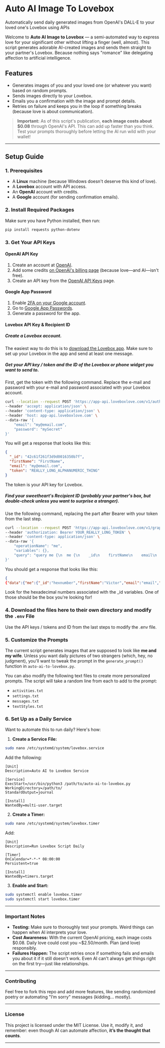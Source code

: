 # Auto AI Image To Lovebox
Automatically send daily generated images from OpenAI's DALL-E to your loved one's Lovebox using APIs

Welcome to **Auto AI Image to Lovebox** — a semi-automated way to express love for your significant other without lifting a finger (well, almost). This script generates adorable AI-created images and sends them straight to your partner's Lovebox. Because nothing says "romance" like delegating affection to artificial intelligence.

## Features

- Generates images of you and your loved one (or whatever you want) based on random prompts.
- Sends images directly to your Lovebox.
- Emails you a confirmation with the image and prompt details.
- Retries on failure and keeps you in the loop if something breaks (because love is about communication).

> **Important:** As of this script's publication, **each image costs about \$0.08** through OpenAI's API. This can add up faster than you think. Test your prompts thoroughly before letting the AI run wild with your wallet!

---

## Setup Guide

### 1. Prerequisites

- A **Linux** machine (because Windows doesn't deserve this kind of love).
- A **Lovebox** account with API access.
- An **OpenAI** account with credits.
- A **Google** account (for sending confirmation emails).

### 2. Install Required Packages

Make sure you have Python installed, then run:

```bash
pip install requests python-dotenv
```

### 3. Get Your API Keys

#### OpenAI API Key

1. Create an account at [OpenAI](https://openai.com/).
2. Add some credits [on OpenAI's billing page](https://platform.openai.com/settings/organization/billing/overview) (because love—and AI—isn't free).
3. Create an API key from the [OpenAI API Keys](https://platform.openai.com/settings/organization/api-keys) page.

#### Google App Password

1. Enable [2FA on your Google account](https://support.google.com/accounts/answer/185839?hl=en&ref_topic=2954345&sjid=12054959942831181503-NC).
2. Go to [Google App Passwords](https://myaccount.google.com/apppasswords).
3. Generate a password for the app.

#### Lovebox API Key & Recipient ID

##### Create a Lovebox account.
The easiest way to do this is to [download the Lovebox app](https://en.lovebox.love/pages/app). Make sure to set up your Lovebox in the app and send at least one message.

##### Get your API key / token and the ID of the Lovebox or phone widget you want to send to.
First, get the token with the following command. Replace the e-mail and password with your e-mail and password associated with your Lovebox account.

```bash
curl --location --request POST 'https://app-api.loveboxlove.com/v1/auth/loginWithPassword' \
--header 'accept: application/json' \
--header 'content-type: application/json' \
--header 'host: app-api.loveboxlove.com' \
--data-raw '{
    "email": "my@email.com",
    "password": "mySecret"
}'
```

You will get a response that looks like this:
```json
{
  "_id": "42c61f261f3d9d0016350b7f",
  "firstName": "FirstName",
  "email": "my@email.com",
  "token": "REALLY_LONG_ALPHANUMERIC_THING"
}
```
The token is your API key for Lovebox.

##### Find your sweetheart's **Recipient ID** (probably your partner's box, but double-check unless you want to surprise a stranger).
Use the following command, replacing the part after Bearer with your token from the last step.
```bash
curl --location --request POST 'https://app-api.loveboxlove.com/v1/graphql' \
--header 'authorization: Bearer YOUR_REALLY_LONG_TOKEN' \
--header 'content-type: application/json' \
--data-raw '{
    "operationName": "me",
    "variables": {},
    "query": "query me {\n  me {\n    _id\n    firstName\n    email\n    boxes {\n      _id\n      nickname\n      isAdmin\n      __typename\n    }\n    __typename\n  }\n}\n"
}'
```

You should get a response that looks like this:
```json
{
{"data":{"me":{"_id":"hexnumber","firstName":"Victor","email":"email","boxes":[{"_id":"SomeHexNumber","nickname":"Ericka","isAdmin":false,"__typename":"BoxSettings"},{"_id":"SomeHexNumber","nickname":"Your Widget","isAdmin":true,"__typename":"BoxSettings"},{"_id":"SomeHexNumber","nickname":"Ericka","isAdmin":false,"__typename":"BoxSettings"}],"__typename":"User"}}}
```
Look for the hexadecimal numbers associated with the _id variables. One of those should be the box you're looking for!

### 4. Download the files here to their own directory and modify the `.env` File

Use the API keys / tokens and ID from the last steps to modify the .env file.

### 5. Customize the Prompts

The current script generates images that are supposed to look like **me and my wife**. Unless you want daily pictures of two strangers (which, hey, no judgment), you'll want to tweak the prompt in the `generate_prompt()` function in `auto-ai-to-lovebox.py`.

You can also modify the following text files to create more personalized prompts. The script will take a random line from each to add to the prompt:

- `activities.txt`
- `settings.txt`
- `messages.txt`
- `textStyles.txt`

### 6. Set Up as a Daily Service

Want to automate this to run daily? Here's how:

1. **Create a Service File:**

```bash
sudo nano /etc/systemd/system/lovebox.service
```

Add the following:

```
[Unit]
Description=Auto AI to Lovebox Service

[Service]
ExecStart=/usr/bin/python3 /path/to/auto-ai-to-lovebox.py
WorkingDirectory=/path/to/
StandardOutput=journal

[Install]
WantedBy=multi-user.target
```

2. **Create a Timer:**

```bash
sudo nano /etc/systemd/system/lovebox.timer
```

Add:

```
[Unit]
Description=Run Lovebox Script Daily

[Timer]
OnCalendar=*-*-* 08:00:00
Persistent=true

[Install]
WantedBy=timers.target
```

3. **Enable and Start:**

```bash
sudo systemctl enable lovebox.timer
sudo systemctl start lovebox.timer
```

---

### Important Notes

- **Testing:** Make sure to thoroughly test your prompts. Weird things can happen when AI interprets your love.
- **Cost Awareness:** With the current OpenAI pricing, each image costs \$0.08. Daily love could cost you \~\$2.50/month. Plan (and love) responsibly.
- **Failures Happen:** The script retries once if something fails and emails you about it if it still doesn't work. Even AI can't always get things right on the first try—just like relationships.

---

### Contributing

Feel free to fork this repo and add more features, like sending randomized poetry or automating "I’m sorry" messages (kidding... mostly).

---

### License

This project is licensed under the MIT License. Use it, modify it, and remember: even though AI can automate affection, **it’s the thought that counts**. 

---



